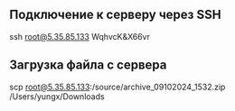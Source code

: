 ## Подключение к серверу через SSH
ssh root@5.35.85.133
WqhvcK&X66vr

## Загрузка файла с сервера

scp root@5.35.85.133:/source/archive_09102024_1532.zip /Users/yungx/Downloads
